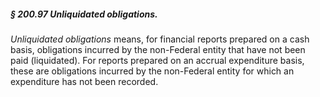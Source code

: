 ##### § 200.97 Unliquidated obligations. #####

*Unliquidated obligations* means, for financial reports prepared on a cash basis, obligations incurred by the non-Federal entity that have not been paid (liquidated). For reports prepared on an accrual expenditure basis, these are obligations incurred by the non-Federal entity for which an expenditure has not been recorded.